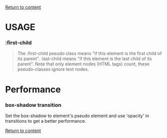 
[Return to content](docs/Infra/TLS/index.md)

# USAGE

### :first-child
> The :first-child pseudo class means "if this element is the first child of its parent". :last-child means "if this element is the last child of its parent". Note that only element nodes (HTML tags) count, these pseudo-classes ignore text nodes.


# Performance

### box-shadow transition
Set the box-shadow to element's pseudo element and use 'opacity' in transitions to get a better performance.



[Return to content](docs/Infra/TLS/index.md)
